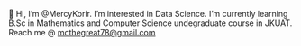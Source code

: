 👋 Hi, I’m @MercyKorir.
I’m interested in Data Science.
I’m currently learning B.Sc in Mathematics and Computer Science undegraduate course in JKUAT. 
Reach me @ mcthegreat78@gmail.com

